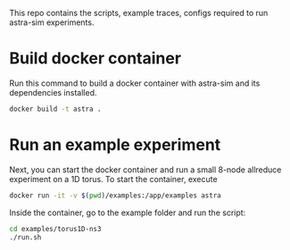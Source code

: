 This repo contains the scripts, example traces, configs required to run astra-sim experiments.

# Build docker container
Run this command to build a docker container with astra-sim and its dependencies installed.
```bash
docker build -t astra .
```

# Run an example experiment
Next, you can start the docker container and run a small 8-node allreduce experiment on a 1D torus.
To start the container, execute
```bash
docker run -it -v $(pwd)/examples:/app/examples astra
```

Inside the container, go to the example folder and run the script:
```bash
cd examples/torus1D-ns3
./run.sh
```

